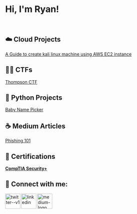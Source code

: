 <h1>Hi, I'm Ryan!</h1>
<br>
<h2>☁️ Cloud Projects</h2>
<a href=https://github.com/RyanWhite74/KaliAWS/blob/main/README.md>A Guide to create kali linux machine using AWS EC2 instance</a>
<br> 
<h2>🏴‍☠️ CTFs</h2>
<a href=https://github.com/RyanWhite74/Thompson/blob/main/README.md#enroll-beta>Thompson CTF</a>
<br>
<h2>🐍 Python Projects</h2>
<a href=https://github.com/RyanWhite74/Baby-name-picker>Baby Name Picker</a>
<br>
<h2>☕️ Medium Articles</h2>
<a href=https://medium.com/@ryanawhite74/phishing-101-dc17de92e80>Phishing 101</a>

<h2>📜 Certifications</h2>
<b><a href=https://www.credly.com/badges/0ee0c69b-a658-45a0-b264-e33247ad2d3f/public_ur/l>CompTIA Security+</a></b>
  

<h2> 📱 Connect with me:</h2>

[<img align="left" img width="48" height="48" src="https://img.icons8.com/color/48/twitter--v1.png" alt="twitter--v1"/>][twitter]
[<img align="left" img width="48" height="48" src="https://img.icons8.com/color/48/linkedin.png" alt="linkedin"/>][linkedin]
[<img align="left" img width="48" height="48" src="https://img.icons8.com/color-glass/48/medium-logo.png" alt="medium-logo"/>][medium]

[twitter]: https://twitter.com/RyanAWhite74
[linkedin]: https://www.linkedin.com/in/ryan-white-a4a071283
[medium]: https://medium.com/@ryan.a.white1995
